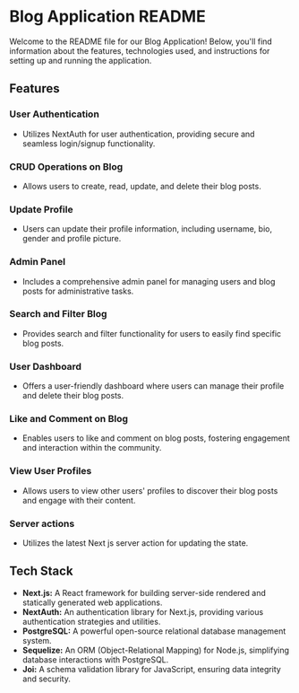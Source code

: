 # Blog Application README

Welcome to the README file for our Blog Application! Below, you'll find information about the features, technologies used, and instructions for setting up and running the application.

## Features

### User Authentication
- Utilizes NextAuth for user authentication, providing secure and seamless login/signup functionality.

### CRUD Operations on Blog
- Allows users to create, read, update, and delete their blog posts.

### Update Profile
- Users can update their profile information, including username, bio, gender and profile picture.

### Admin Panel
- Includes a comprehensive admin panel for managing users and blog posts for administrative tasks.

### Search and Filter Blog
- Provides search and filter functionality for users to easily find specific blog posts.

### User Dashboard
- Offers a user-friendly dashboard where users can manage their profile and delete their blog posts.

### Like and Comment on Blog
- Enables users to like and comment on blog posts, fostering engagement and interaction within the community.

### View User Profiles
- Allows users to view other users' profiles to discover their blog posts and engage with their content.

### Server actions
- Utilizes the latest Next js server action for updating the state.

## Tech Stack

- **Next.js:** A React framework for building server-side rendered and statically generated web applications.
- **NextAuth:** An authentication library for Next.js, providing various authentication strategies and utilities.
- **PostgreSQL:** A powerful open-source relational database management system.
- **Sequelize:** An ORM (Object-Relational Mapping) for Node.js, simplifying database interactions with PostgreSQL.
- **Joi:** A schema validation library for JavaScript, ensuring data integrity and security.

